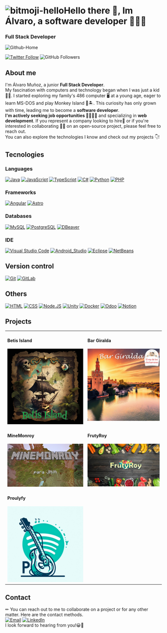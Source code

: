 
# ![bitmoji-hello](https://github.com/Prouly/Prouly/assets/80397239/d99dad50-f50c-4099-8910-6fbd664eafd7)Hello there 👋, Im Álvaro, a software developer 👨🏻‍💻

### Full Stack Developer
![Github-Home](https://github.com/Prouly/Prouly/assets/80397239/ac733691-49cf-4a4e-a93f-1c113a321350)

[![Twitter Follow](https://img.shields.io/twitter/follow/prouly?style=social)](https://twitter.com/prouly)
![GitHub Followers](https://img.shields.io/github/followers/prouly?style=social)

## About me
I'm Álvaro Muñoz, a junior **Full Stack Developer**. <br>My fascination with computers and technology began when I was just a kid 👦🏻. I started exploring my family's 486 computer 🖥 at a young age, eager to learn MS-DOS and play Monkey Island 🐒🏝. This curiosity has only grown with time, leading me to become a **software developer**. <br>**I'm actively seeking job opportunities 🔎👷🏻‍♂️** and specializing in **web development**. If you represent a company looking to hire🛒 or if you're interested in collaborating 🤝🏻 on an open-source project, please feel free to reach out. <br>You can also explore the technologies I know and check out my projects 👇!

## Tecnologies

### Languages
[![Java](https://img.shields.io/badge/Java-007396?style=for-the-badge&logo=openjdk&logoColor=white&labelColor=101010)](https://www.java.com/)
[![JavaScript](https://img.shields.io/badge/JavaScript-F7DF1E?style=for-the-badge&logo=javascript&logoColor=white&labelColor=101010)](https://www.javascript.com/)
[![TypeScript](https://img.shields.io/badge/TypeScript-007ACC?style=for-the-badge&logo=typescript&logoColor=white&labelColor=101010)](https://www.typescriptlang.org/)
[![C#](https://img.shields.io/badge/C%23-68217A?style=for-the-badge&logo=c-sharp&logoColor=white&labelColor=101010)](https://dotnet.microsoft.com/)
[![Python](https://img.shields.io/badge/Python-yellow?style=for-the-badge&logo=python&logoColor=white&labelColor=101010)](https://www.python.org/)
[![PHP](https://img.shields.io/badge/PHP-777BB4?style=for-the-badge&logo=php&logoColor=white&labelColor=101010)](https://www.php.net/)

### Frameworks
[![Angular](https://img.shields.io/badge/Angular-DD0031?style=for-the-badge&logo=angular&logoColor=white&labelColor=101010)](https://angular.io/)
[![Astro](https://img.shields.io/badge/Astro-ff7e33?style=for-the-badge&logo=astro&logoColor=white&labelColor=000000)](https://astro.build/)

### Databases
[![MySQL](https://img.shields.io/badge/MySQL-4479A1?style=for-the-badge&logo=mysql&logoColor=white&labelColor=101010)](https://www.mysql.com/)
[![PostgreSQL](https://img.shields.io/badge/PostgreSQL-316192?style=for-the-badge&logo=postgresql&logoColor=white&labelColor=101010)](https://www.postgresql.org/)
[![DBeaver](https://img.shields.io/badge/DBeaver-006CAA?style=for-the-badge&logo=dbeaver&logoColor=white&labelColor=101010)](https://dbeaver.io/)

### IDE
[![Visual Studio Code](https://img.shields.io/badge/Visual_Studio_Code-0078D4?style=for-the-badge&logo=visual%20studio%20code&logoColor=white&labelColor=101010)](https://code.visualstudio.com/)
[![Android_Studio](https://img.shields.io/badge/Android_Studio-3DDC84?style=for-the-badge&logo=android-studio&logoColor=white&color=3DDC84&labelColor=101010)](https://developer.android.com/studio)
[![Eclipse](https://img.shields.io/badge/Eclipse-2C2255?style=for-the-badge&logo=eclipse&logoColor=white&labelColor=101010)](https://eclipseide.org/)
[![NetBeans](https://img.shields.io/badge/NetBeans-008C45?style=for-the-badge&logo=apache-netbeans-ide&logoColor=white&labelColor=101010)](https://netbeans.apache.org/)

## Version control
[![Git](https://img.shields.io/badge/Git-F05032?style=for-the-badge&logo=git&logoColor=white&labelColor=101010)](https://git-scm.com/)
[![GitLab](https://img.shields.io/badge/GitLab-330F63?style=for-the-badge&logo=gitlab&logoColor=white&labelColor=101010)](https://gitlab.com/)

## Others
[![HTML](https://img.shields.io/badge/HTML-E34F26?style=for-the-badge&logo=html5&logoColor=white&labelColor=101010)]()
[![CSS](https://img.shields.io/badge/CSS-1572B6?style=for-the-badge&logo=css3&logoColor=white&labelColor=101010)]()
[![Node.JS](https://img.shields.io/badge/Node.JS-339933?style=for-the-badge&logo=node.js&logoColor=white&labelColor=101010)](https://nodejs.org/)
[![Unity](https://img.shields.io/badge/Unity-000000?style=for-the-badge&logo=unity&logoColor=white&labelColor=101010)](https://unity.com/)
[![Docker](https://img.shields.io/badge/Docker-2496ED?style=for-the-badge&logo=docker&logoColor=white&labelColor=101010)](https://www.docker.com/)
[![Odoo](https://img.shields.io/badge/Odoo-167BFF?style=for-the-badge&logo=odoo&logoColor=white&labelColor=101010)](https://www.odoo.com/)
[![Notion](https://img.shields.io/badge/Notion-000000?style=for-the-badge&logo=notion&logoColor=white&labelColor=101010)](https://www.notion.so/)

## Projects
<!--
[![BarGiralda](https://github.com/Prouly/bar-giralda/blob/main/fondo-barGiralda.png)](https://github.com/Prouly/bar-giralda)
[![BetisIsland](https://github.com/Prouly/betis-island/blob/main/Betis-Island-portada.png)](https://github.com/Prouly/betis-island)
-->
<table style="width:100%">
<tr>
<td style="vertical-align:top">
<h4>Betis Island</h4>
<a href="https://github.com/Prouly/betis-island">
<img src="https://github.com/Prouly/betis-island/blob/main/Betis-Island-portada.png" width='400px' height='auto'>
</a>
</td>
<td style="vertical-align:top">
<h4>Bar Giralda</h4>
<a href="https://github.com/Prouly/bar-giralda" >
<img src="https://github.com/Prouly/bar-giralda/blob/main/fondo-barGiralda.png" width='400px' height='auto'>
</a>
</td>
</tr>
<tr>
<td style="vertical-align:top">
<h4>MineMonroy</h4>
<a href="https://github.com/Prouly/Mineroy">
<img src="https://github.com/Prouly/Mineroy/blob/main/minemonroy.jpg" width='400px' height='auto'>
</a>
</td>
<td style="vertical-align:top">
<h4>FrutyRoy</h4>
<a href="https://github.com/Prouly/frutyroy">
<img src="https://github.com/Prouly/Prouly/blob/main/FrutyRoy-logoV2.jpg" width='400px' height='auto'>
</a>
</td>
</tr>
<tr>
<td style="vertical-align: top">
<h4>Proulyfy</h4>
<a href="https://github.com/Prouly/proulyfy">
<img src="https://github.com/Prouly/proulyfy/blob/main/public/img/proulyfy-logo.jpg" width='400px' height='auto'>
</a>
</td>   
</tr>
</table>

## Contact
✏ You can reach out to me to collaborate on a project or for any other matter. Here are the contact methods.<br>
[![Email](https://img.shields.io/badge/alvaromunozadan@gmail.com-personal_email-D14836?style=for-the-badge&logo=gmail&logoColor=white&labelColor=101010)](mailto:alvaromunozadan@gmail.com)
[![LinkedIn](https://img.shields.io/badge/LinkedIn-Álvaro_Muñoz_Adán-0077B5?style=for-the-badge&logo=linkedin&logoColor=white&labelColor=101010)](https://www.linkedin.com/in/alvaro-mu%C3%B1oz-adan/)<br>
I look forward to hearing from you!😀📖
